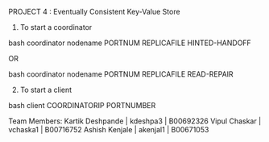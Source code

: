 PROJECT 4 : Eventually Consistent Key-Value Store

1. To start a coordinator 

bash coordinator nodename PORTNUM REPLICAFILE HINTED-HANDOFF

OR

bash coordinator nodename PORTNUM REPLICAFILE READ-REPAIR

2. To start a client

bash client COORDINATORIP PORTNUMBER

Team Members:
Kartik Deshpande | kdeshpa3 | B00692326
Vipul Chaskar | vchaska1 | B00716752
Ashish Kenjale | akenjal1 | B00671053

